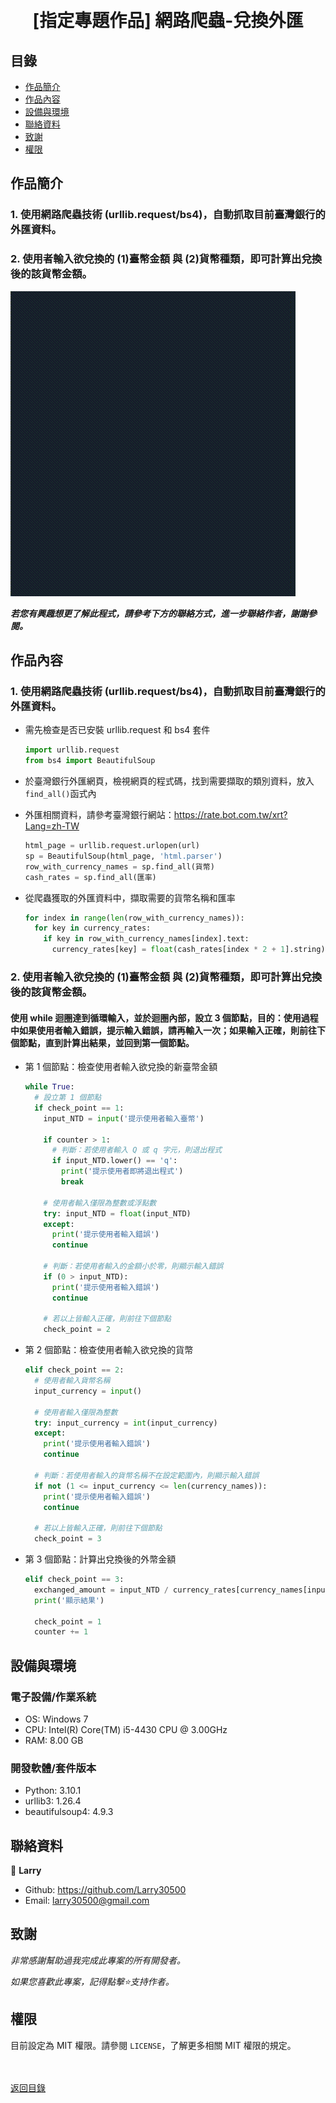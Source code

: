 <h1 align="center">
  <br>
  [指定專題作品] 網路爬蟲-兌換外匯
</h1>


## 目錄
* [作品簡介](#作品簡介)
* [作品內容](#作品內容)
* [設備與環境](#設備與環境)
* [聯絡資料](#聯絡資料)
* [致謝](#致謝)
* [權限](#權限)


## 作品簡介
### 1. 使用網路爬蟲技術 (urllib.request/bs4)，自動抓取目前臺灣銀行的外匯資料。
### 2. 使用者輸入欲兌換的 (1)臺幣金額 與 (2)貨幣種類，即可計算出兌換後的該貨幣金額。

  ![conversion_images](images/conversion.gif)

<strong><em>若您有興趣想更了解此程式，請參考下方的聯絡方式，進一步聯絡作者，謝謝參閱。</em></strong>


## 作品內容
### 1. 使用網路爬蟲技術 (urllib.request/bs4)，自動抓取目前臺灣銀行的外匯資料。
* 需先檢查是否已安裝 urllib.request 和 bs4 套件
  ```python
  import urllib.request
  from bs4 import BeautifulSoup
  ```
  
* 於臺灣銀行外匯網頁，檢視網頁的程式碼，找到需要擷取的類別資料，放入`find_all()`函式內
* 外匯相關資料，請參考臺灣銀行網站：https://rate.bot.com.tw/xrt?Lang=zh-TW
  ```python
  html_page = urllib.request.urlopen(url)
  sp = BeautifulSoup(html_page, 'html.parser')
  row_with_currency_names = sp.find_all(貨幣)
  cash_rates = sp.find_all(匯率)
  ```
  
* 從爬蟲獲取的外匯資料中，擷取需要的貨幣名稱和匯率
  ```python
  for index in range(len(row_with_currency_names)):
    for key in currency_rates:
      if key in row_with_currency_names[index].text:
        currency_rates[key] = float(cash_rates[index * 2 + 1].string)
  ```
  
### 2. 使用者輸入欲兌換的 (1)臺幣金額 與 (2)貨幣種類，即可計算出兌換後的該貨幣金額。
#### 使用 while 迴圈達到循環輸入，並於迴圈內部，設立 3 個節點，目的：使用過程中如果使用者輸入錯誤，提示輸入錯誤，請再輸入一次；如果輸入正確，則前往下個節點，直到計算出結果，並回到第一個節點。
* 第 1 個節點：檢查使用者輸入欲兌換的新臺幣金額
  ```python
  while True:
    # 設立第 1 個節點
    if check_point == 1:
      input_NTD = input('提示使用者輸入臺幣')

      if counter > 1:
        # 判斷：若使用者輸入 Q 或 q 字元，則退出程式
        if input_NTD.lower() == 'q':
          print('提示使用者即將退出程式')
          break

      # 使用者輸入僅限為整數或浮點數
      try: input_NTD = float(input_NTD) 
      except: 
        print('提示使用者輸入錯誤') 
        continue

      # 判斷：若使用者輸入的金額小於零，則顯示輸入錯誤
      if (0 > input_NTD):
        print('提示使用者輸入錯誤')
        continue
      
      # 若以上皆輸入正確，則前往下個節點
      check_point = 2
  ```

* 第 2 個節點：檢查使用者輸入欲兌換的貨幣
  ```python
  elif check_point == 2:
    # 使用者輸入貨幣名稱
    input_currency = input()

    # 使用者輸入僅限為整數
    try: input_currency = int(input_currency)
    except:
      print('提示使用者輸入錯誤')
      continue

    # 判斷：若使用者輸入的貨幣名稱不在設定範圍內，則顯示輸入錯誤
    if not (1 <= input_currency <= len(currency_names)):
      print('提示使用者輸入錯誤')
      continue
      
    # 若以上皆輸入正確，則前往下個節點
    check_point = 3
  ```

* 第 3 個節點：計算出兌換後的外幣金額
  ```python
  elif check_point == 3:
    exchanged_amount = input_NTD / currency_rates[currency_names[input_currency - 1]]
    print('顯示結果')
    
    check_point = 1
    counter += 1
  ```


## 設備與環境
### 電子設備/作業系統
* OS: Windows 7
* CPU: Intel(R) Core(TM) i5-4430 CPU @ 3.00GHz
* RAM: 8.00 GB

### 開發軟體/套件版本
* Python: 3.10.1
* urllib3: 1.26.4
* beautifulsoup4: 4.9.3


## 聯絡資料
👤 **Larry**
  * Github: https://github.com/Larry30500
  * Email: larry30500@gmail.com


## 致謝
*非常感謝幫助過我完成此專案的所有開發者。*

*如果您喜歡此專案，記得點擊⭐️支持作者。*


## 權限
目前設定為 MIT 權限。請參閱 `LICENSE`，了解更多相關 MIT 權限的規定。

<br><br>[返回目錄](#目錄)


